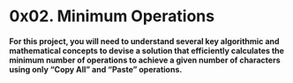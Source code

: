 # 0x02. Minimum Operations

#### For this project, you will need to understand several key algorithmic and mathematical concepts to devise a solution that efficiently calculates the minimum number of operations to achieve a given number of characters using only “Copy All” and “Paste” operations.
